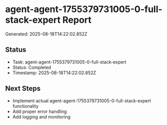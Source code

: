 # agent-agent-1755379731005-0-full-stack-expert Report

Generated: 2025-08-18T14:22:02.852Z

## Status
- Task: agent-agent-1755379731005-0-full-stack-expert
- Status: Completed
- Timestamp: 2025-08-18T14:22:02.852Z

## Next Steps
- Implement actual agent-agent-1755379731005-0-full-stack-expert functionality
- Add proper error handling
- Add logging and monitoring
